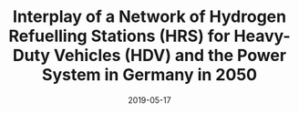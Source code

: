 ---
title: Interplay of a Network of Hydrogen Refuelling Stations (HRS) for Heavy-Duty Vehicles (HDV) and the Power System in Germany in 2050
date: 2019-05-17
summary: 26th Workshop Student Chapters of the GEE (International Association for Energy Economics)
authors: ["admin"]

links:
  - icon_pack: fas
    icon: keynote
    name: presentation
    url: 'https://www.neumann.fyi/files/gee_presentation.pdf'
---